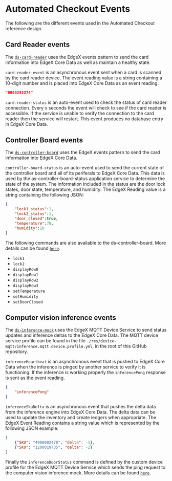 # Automated Checkout Events

The following are the different events used in the Automated Checkout reference design.

## Card Reader events

The [`ds-card-reader`](./automated-checkout-services/device_services.md#Card-reader) uses the EdgeX events pattern to send the card information into EdgeX Core Data as well as maintain a healthy state.

`card-reader-event` is an asynchronous event sent when a card is scanned by the card reader device. The event reading value is a string containing a 10-digit number and is placed into EdgeX Core Data as an event reading.

``` json
"0003293374"
```

`card-reader-status` is an auto-event used to check the status of card reader connection. Every x seconds the event will check to see if the card reader is accessible. If the service is unable to verify the connection to the card reader then the service will restart. This event produces no database entry in EdgeX Core Data.

## Controller Board events

The [`ds-controller-board`](./automated-checkout-services/device_services.md#Controller-board) uses the EdgeX events pattern to send the card information into EdgeX Core Data.

`controller-board-status` is an auto-event used to send the current state of the controller board and all of its periferals to EdgeX Core Data. This data is used by the as-controller-board-status application service to determine the state of the system. The information included in the status are the door lock states, door state, temperature, and humidity. The EdgeX Reading value is a string containing the following JSON:

``` json
{
    "lock1_status":1,
    "lock2_status":1,
    "door_closed":true,
    "temperature":78,
    "humidity":10
}
```

The following commands are also available to the ds-controller-board. More details can be found [`here`](./automated-checkout-services/device_services.md#Controller-board).

- `lock1`
- `lock2`
- `displayRow0`
- `displayRow1`
- `displayRow2`
- `displayRow3`
- `setTemperature`
- `setHumidity`
- `setDoorClosed`

## Computer vision inference events

The [`ds-inference-mock`](./automated-checkout-services/device_services.md#Inference-Mock) uses the EdgeX MQTT Device Service to send status updates and inference deltas to the EdgeX Core Data. The MQTT device service profile can be found in the file `./res/device-mqtt/inference.mqtt.device.profile.yml`, in the root of this GitHub repository.

`inferenceHeartbeat` is an asynchronous event that is pushed to EdgeX Core Data when the inference is pinged by another service to verify it is functioning. If the inference is working properly the `inferencePong` response is sent as the event reading.

``` json
{
    "inferencePong"
}
```

`inferenceSkuDelta` is an asynchronous event that pushes the delta data from the inference engine into EdgeX Core Data. The delta data can be used to update the inventory and create ledgers when appropriate. The EdgeX Event Reading contains a string value which is represented by the following JSON example:

``` json
[
    {"SKU": "4900002470", "delta": -1},
    {"SKU": "1200010735", "delta": -2}
]
```

Finally the `inferenceDoorStatus` command is defined by the custom device profile for the EdgeX MQTT Device Service which sends the ping request to the computer vision inference mock. More details can be found [`here`](./automated-checkout-services/device_services.md#Inference-Mock).
